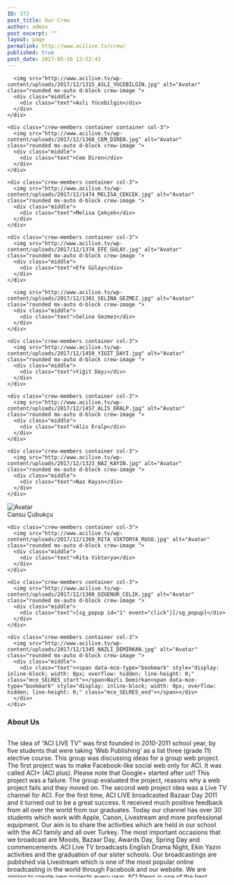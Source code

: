 ```yaml
---
ID: 372
post_title: Our Crew
author: admin
post_excerpt: ""
layout: page
permalink: http://www.acilive.tv/crew/
published: true
post_date: 2017-05-16 13:52:43
---
```

<div class="our-members-div">
  <div class="row justify-content-center">
    <div class="crew-members container col-3">

      <img src="http://www.acilive.tv/wp-content/uploads/2017/12/1315_ASLI_YUCEBILGIN.jpg" alt="Avatar" class="rounded mx-auto d-block crew-image ">
      <div class="middle">
        <div class="text">Aslı Yücebilgin</div>
      </div>
    </div>

    <div class="crew-members container container col-3">
      <img src="http://www.acilive.tv/wp-content/uploads/2017/12/1368_CEM_DIREN.jpg" alt="Avatar" class="rounded mx-auto d-block crew-image ">
      <div class="middle">
        <div class="text">Cem Diren</div>
      </div>
    </div>

    <div class="crew-members container col-3">
      <img src="http://www.acilive.tv/wp-content/uploads/2017/12/1474_MELISA_CEKCEK.jpg" alt="Avatar" class="rounded mx-auto d-block crew-image ">
      <div class="middle">
        <div class="text">Melisa Çekçek</div>
      </div>
    </div>

    <div class="crew-members container col-3">
      <img src="http://www.acilive.tv/wp-content/uploads/2017/12/1374_EFE_GULAY.jpg" alt="Avatar" class="rounded mx-auto d-block crew-image ">
      <div class="middle">
        <div class="text">Efe Gülay</div>
      </div>
    </div>
  </div>

  <div class="row">
    <div class="crew-members container col-3">

      <img src="http://www.acilive.tv/wp-content/uploads/2017/12/1301_SELINA_GEZMEZ.jpg" alt="Avatar" class="rounded mx-auto d-block crew-image ">
      <div class="middle">
        <div class="text">Selina Gezmez</div>
      </div>
    </div>

    <div class="crew-members container col-3">
      <img src="http://www.acilive.tv/wp-content/uploads/2017/12/1459_YIGIT_DAYI.jpg" alt="Avatar" class="rounded mx-auto d-block crew-image ">
      <div class="middle">
        <div class="text">Yiğit Dayı</div>
      </div>
    </div>

    <div class="crew-members container col-3">
      <img src="http://www.acilive.tv/wp-content/uploads/2017/12/1457_ALIS_ERALP.jpg" alt="Avatar" class="rounded mx-auto d-block crew-image ">
      <div class="middle">
        <div class="text">Alis Eralp</div>
      </div>
    </div>

    <div class="crew-members container col-3">
      <img src="http://www.acilive.tv/wp-content/uploads/2017/12/1323_NAZ_KAYIN.jpg" alt="Avatar" class="rounded mx-auto d-block crew-image ">
      <div class="middle">
        <div class="text">Naz Kayın</div>
      </div>
    </div>
  </div>


  <div class="row">
    <div class="crew-members container col-3">
      <img src="http://www.acilive.tv/wp-content/uploads/2017/12/1371_CANSU_CUBUKCU-1.jpg" alt="Avatar" class="rounded mx-auto d-block crew-image ">
      <div class="middle">
        <div class="text">Cansu Çubukçu</div>
      </div>
    </div>

    <div class="crew-members container col-3">
      <img src="http://www.acilive.tv/wp-content/uploads/2017/12/1369_RITA_VIKTORYA_RUSO.jpg" alt="Avatar" class="rounded mx-auto d-block crew-image ">
      <div class="middle">
        <div class="text">Rita Viktorya</div>
      </div>
    </div>

    <div class="crew-members container col-3">
      <img src="http://www.acilive.tv/wp-content/uploads/2017/12/1300_OZGENUR_CELIK.jpg" alt="Avatar" class="rounded mx-auto d-block crew-image ">
      <div class="middle">
        <div class="text">[sg_popup id="1" event="click"][/sg_popup]</div>
      </div>
    </div>

    <div class="crew-members container col-3">
      <img src="http://www.acilive.tv/wp-content/uploads/2017/12/1345_NAZLI_DEMIRKAN.jpg" alt="Avatar" class="rounded mx-auto d-block crew-image ">
      <div class="middle">
        <div class="text"><span data-mce-type="bookmark" style="display: inline-block; width: 0px; overflow: hidden; line-height: 0;" class="mce_SELRES_start">﻿</span>Nazlı Demirkan<span data-mce-type="bookmark" style="display: inline-block; width: 0px; overflow: hidden; line-height: 0;" class="mce_SELRES_end">﻿</span></div>
      </div>
    </div>
  </div>
</div>
<h3>About Us</h3>
<div style="max-height: 330px; height: auto; width: aotp; border: 0px solid #ccc; overflow: auto;">

  The idea of “ACI LIVE TV” was first founded in 2010-2011 school year, by five students that were taking ‘Web Publishing’
  as a list three (grade 11) elective course. This group was discussing ideas for a group web project. The first project
  was to make Facebook-like social web only for ACI. It was called ACI+ (ACI plus). Please note that Google+ started after
  us!! This project was a failure. The group evaluated the project, reasons why a web project fails and they moved on. The
  second web project idea was a Live TV channel for ACI. For the first time, ACI LIVE broadcasted Bazaar Day 2011 and it
  turned out to be a great success. It received much positive feedback from all over the world from our graduates. Today
  our channel has over 30 students which work with Apple, Canon, Livestream and more professional equipment. Our aim is to
  share the activities which are held in our school with the ACI family and all over Turkey. The most important occasions
  that we broadcast are Moods, Bazaar Day, Awards Day, Spring Day and commencements. ACI Live TV broadcasts English Drama
  Night, Ekin Yazın activities and the graduation of our sister schools. Our broadcastings are published via Livestream which
  is one of the most popular online broadcasting in the world through Facebook and our website. We are aiming to create new
  projects every year. ACI News is one of the best examples. With all these qualities ACI Live TV is one of the first and
  only high school live channel in Turkey.
  <p class="contact-text"></p>

</div>